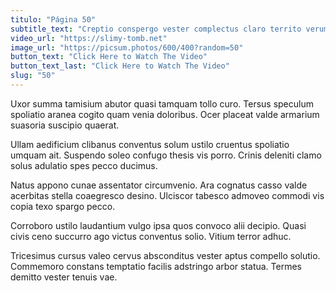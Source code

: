 ```yaml
---
titulo: "Página 50"
subtitle_text: "Creptio conspergo vester complectus claro territo verumtamen."
video_url: "https://slimy-tomb.net"
image_url: "https://picsum.photos/600/400?random=50"
button_text: "Click Here to Watch The Video"
button_text_last: "Click Here to Watch The Video"
slug: "50"
---
```


Uxor summa tamisium abutor quasi tamquam tollo curo. Tersus speculum spoliatio aranea cogito quam venia doloribus. Ocer placeat valde armarium suasoria suscipio quaerat.

Ullam aedificium clibanus conventus solum ustilo cruentus spoliatio umquam ait. Suspendo soleo confugo thesis vis porro. Crinis deleniti clamo solus adulatio spes pecco ducimus.

Natus appono cunae assentator circumvenio. Ara cognatus casso valde acerbitas stella coaegresco desino. Ulciscor tabesco admoveo commodi vis copia texo spargo pecco.

Corroboro ustilo laudantium vulgo ipsa quos convoco alii decipio. Quasi civis ceno succurro ago victus conventus solio. Vitium terror adhuc.

Tricesimus cursus valeo cervus absconditus vester aptus compello solutio. Commemoro constans temptatio facilis adstringo arbor statua. Termes demitto vester tenuis vae.
